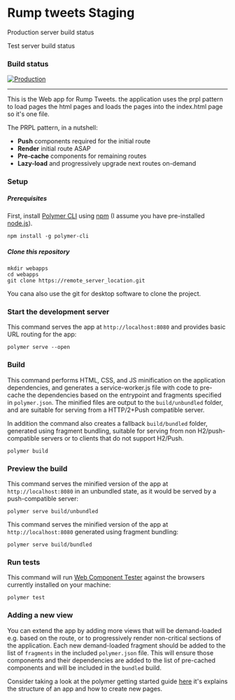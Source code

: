 # Rump tweets Staging

Production server build status


Test server build status  
### Build status
[![Production](https://travis-ci.com/Capdt/rumptweets.svg?token=AxChYBy4KoAyjsd75Ua6&branch=master)](https://travis-ci.com/Capdt/rumptweets)

 ___
This is the Web app for Rump Tweets. the application uses the prpl pattern to load 
pages the html pages and loads the pages into the index.html page so it's one 
file.

The PRPL pattern, in a nutshell:

* **Push** components required for the initial route
* **Render** initial route ASAP
* **Pre-cache** components for remaining routes
* **Lazy-load** and progressively upgrade next routes on-demand


### Setup

##### Prerequisites

First, install [Polymer CLI](https://github.com/Polymer/polymer-cli) using
[npm](https://www.npmjs.com) (I assume you have pre-installed [node.js](https://nodejs.org)).

    npm install -g polymer-cli

##### Clone this repository

    mkdir webapps
    cd webapps
    git clone https://remote_server_location.git

You cana also use the git for desktop software to clone the project.

### Start the development server

This command serves the app at `http://localhost:8080` and provides basic URL
routing for the app:

    polymer serve --open

### Build

This command performs HTML, CSS, and JS minification on the application
dependencies, and generates a service-worker.js file with code to pre-cache the
dependencies based on the entrypoint and fragments specified in `polymer.json`.
The minified files are output to the `build/unbundled` folder, and are suitable
for serving from a HTTP/2+Push compatible server.

In addition the command also creates a fallback `build/bundled` folder,
generated using fragment bundling, suitable for serving from non
H2/push-compatible servers or to clients that do not support H2/Push.

    polymer build

### Preview the build

This command serves the minified version of the app at `http://localhost:8080`
in an unbundled state, as it would be served by a push-compatible server:

    polymer serve build/unbundled

This command serves the minified version of the app at `http://localhost:8080`
generated using fragment bundling:

    polymer serve build/bundled

### Run tests

This command will run [Web Component Tester](https://github.com/Polymer/web-component-tester)
against the browsers currently installed on your machine:

    polymer test

### Adding a new view

You can extend the app by adding more views that will be demand-loaded
e.g. based on the route, or to progressively render non-critical sections of the
application. Each new demand-loaded fragment should be added to the list of
`fragments` in the included `polymer.json` file. This will ensure those
components and their dependencies are added to the list of pre-cached components
and will be included in the `bundled` build.

Consider taking a look at the polymer getting started guide [here](https://www.polymer-project.org/1.0/start/toolbox/set-up) it's explains the structure of an app 
and how to create new pages.
